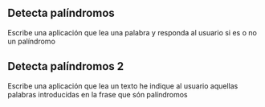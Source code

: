 ## Detecta palíndromos
Escribe una aplicación que lea una palabra y responda al usuario si es o no un palíndromo

## Detecta palíndromos 2
Escribe una aplicación que lea un texto he indique al usuario aquellas palabras introducidas en la frase que són 
palíndromos
